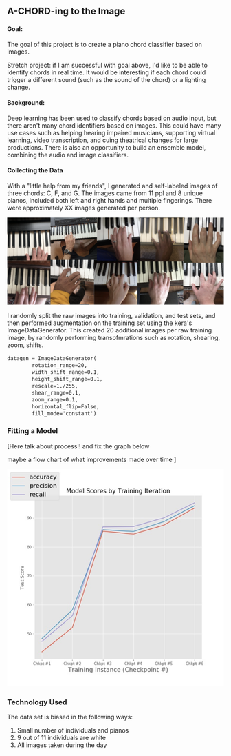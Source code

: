 ## A-CHORD-ing to the Image


#### Goal: 
The goal of this project is to create a piano chord classifier based on images.  

Stretch project: if I am successful with goal above, I'd like to be able to identify chords in real time.  It would be interesting if each chord could trigger a different sound (such as the sound of the chord) or a lighting change.

#### Background: 
Deep learning has been used to classify chords based on audio input, but there aren't many chord identifiers based on images. This could have many use cases such as helping hearing impaired musicians, supporting virtual learning, video transcription, and cuing theatrical changes for large productions. There is also an opportunity to build an ensemble model, combining the audio and image classifiers. 

#### Collecting the Data
With a "little help from my friends", I generated and self-labeled images of three chords: C, F, and G.  The images came from 11 ppl and 8 unique pianos, included both left and right hands and multiple fingerings.  There were approximately XX images generated per person. 

<p align="center">
<img src="images/brady_bunch_hands.png" width="600px" >
</p>

I randomly split the raw images into training, validation, and test sets, and then performed augmentation on the training set using the kera's ImageDataGenerator.  This created 20 additional images per raw training image, by randomly performing transofmrations such as rotation, shearing, zoom, shifts.

```
datagen = ImageDataGenerator(
        rotation_range=20,
        width_shift_range=0.1,
        height_shift_range=0.1,
        rescale=1./255,
        shear_range=0.1,
        zoom_range=0.1,
        horizontal_flip=False,
        fill_mode='constant')
```


### Fitting a Model
[Here talk about process!! and fix the graph below

maybe a flow chart of what improvements made over time ]


<p align="center">
<img src="images/model_progress.jpeg" width="600px" >
</p>


### Technology Used


The data set is biased in the following ways:
1. Small number of individuals and pianos 
1. 9 out of 11 individuals are white
1. All images taken during the day

